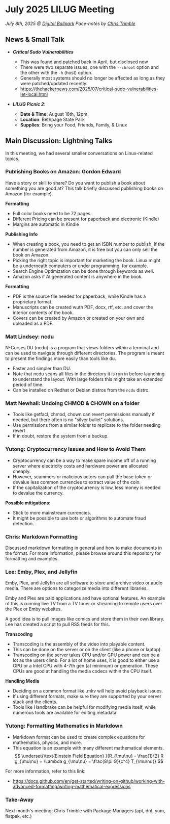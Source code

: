 # July 2025 LILUG Meeting
*July 8th, 2025 @ [Digital Ballpark](https://maps.app.goo.gl/Uef2PiZBpZLd1n3QA)*
*Pace-notes by [Chris Trimble](https://github.com/Trimble-tech)*

## News & Small Talk
- ***Critical Sudo Vulnerabilities***
    - This was found and patched back in April, but disclosed now
    - There were two separate issues, one with the `--chroot` option and the other with the `-h` (host) option.
    - Generally most systems should no longer be affected as long as they were patched/updated recently.
    - <https://thehackernews.com/2025/07/critical-sudo-vulnerabilities-let-local.html>

- ***LILUG Picnic 2***: 
    - **Date & Time**: August 16th, 12pm
    - **Location**: Bethpage State Park
    - **Supplies**: Bring your Food, Friends, Family, & Linux

## Main Discussion: Lightning Talks
In this meeting, we had several smaller conversations on Linux-related topics.

### Publishing Books on Amazon: Gordon Edward

Have a story or skill to share? Do you want to publish a book about something you are good at? This talk briefly discussed publishing books on Amazon (for example).

**Formatting**
- Full color books need to be 72 pages
- Different Pricing can be present for paperback and electronic (Kindle)
- Margins are automatic in Kindle

**Publishing Info**
- When creating a book, you need to get an ISBN number to publish. If the number is generated from Amazon, it is free but you can only sell the book on Amazon.
- Picking the right topic is important for marketing the book. Linux might be a underneath computers or under programming, for example.
- Search Engine Optimization can be done through keywords as well.
- Amazon asks if AI generated content is anywhere in the book.

**Formatting**
- PDF is the source file needed for paperback, while Kindle has a proprietary format.
- Manuscripts can be created wuth PDF, docx, rtf, etc. and cover the interior contents of the book.
- Covers can be created by Amazon or created on your own and uploaded as a PDF.

### Matt Lindsey: ncdu
N-Curses DU (ncdu) is a program that views folders within a terminal and can be used to navigate through different directories. The program is meant to present the findings more easily than tools like du.
- Faster and simpler than DU.
- Note that ncdu scans all files in the directory it is run in before launching to understand the layout. With large folders this might take an extended period of time.
- Can be installed on Redhat or Debian distros from the `ncdu` distro.

### Matt Newhall: Undoing CHMOD & CHOWN on a folder
- Tools like getfacl, chmod, chown can revert permissions manually if needed, but there often is no "silver bullet" solutions.
- Use permissions from a similar folder to replicate to the folder needing revert
- If in doubt, restore the system from a backup.

### Yutong: Cryptocurrency Issues and How to Avoid Them
- Cryptocurrency can be a way to make spare income off of a running server where electricity costs and hardware power are allocated cheaply.
- However, scammers or malicious actors can pull the base token or devalue less common currencies to extract value of the coin.
- If the capitalization of the cryptocurrency is low, less money is needed to devalue the currency.

**Possible mitigations:**
- Stick to more mainstream currencies.
- It might be possible to use bots or algorithms to automate fraud detection.


### Chris: Markdown Formatting

Discussed markdown formatting in general and how to make documents in the format. For more information, please browse around this repository for formatting and examples.

### Lee: Emby, Plex, and Jellyfin
Emby, Plex, and Jellyfin are all software to store and archive video or audio media.
There are options to categorize media into different libraries.

Emby and Plex are paid applications and have optional features. An example of this is running live TV from a TV tuner or streaming to remote users over the Plex or Emby websites.

A good idea is to pull images like comics and store them in their own library. Lee has created a script to pull RSS feeds for this.

**Transcoding**
- Transcoding is the assembly of the video into playable content.
- This can be done on the server or on the client (like a phone or laptop).
- Transcoding on the server takes CPU and/or GPU power and can be a lot as the users climb. For a lot of home uses, it is good to either use a GPU or a Intel CPU with 4-7th gen (at minimum) or generation. These CPUs are good at handling the media codecs within the CPU itself.

**Handling Media**
- Deciding on a common format like .mkv will help avoid playback issues.
- If using different formats, make sure they are supported by your server stack and the clients.
- Tools like Handbrake can be helpful for modifying media itself, while numerous tools are available for editing metadata.

### Yutong: Formatting Mathematics in Markdown
- Markdown format can be used to create complex equations for mathematics, physics, and more.
- This equation is an example with many different mathematical elements.
$$
\underset{\text{Einstein Field Equation}
}{R_{\mu\nu} - \frac{1}{2} R g_{\mu\nu} + \Lambda g_{\mu\nu} = \frac{8\pi G}{c^4} T_{\mu\nu}}
$$

For more information, refer to this link:
- <https://docs.github.com/en/get-started/writing-on-github/working-with-advanced-formatting/writing-mathematical-expressions>

### Take-Away
Next month's meeting: Chris Trimble with Package Managers (apt, dnf, yum, flatpak, etc.)